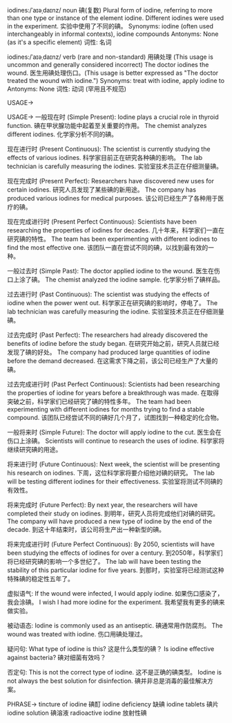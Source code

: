 iodines:/ˈaɪəˌdaɪnz/
noun
碘(复数)
Plural form of iodine, referring to more than one type or instance of the element iodine.
Different iodines were used in the experiment.  实验中使用了不同的碘。
Synonyms: iodine (often used interchangeably in informal contexts), iodine compounds
Antonyms:  None (as it's a specific element)
词性: 名词

iodines:/ˈaɪəˌdaɪnz/
verb (rare and non-standard)
用碘处理 (This usage is uncommon and generally considered incorrect)
The doctor iodines the wound.  医生用碘处理伤口。(This usage is better expressed as "The doctor treated the wound with iodine.")
Synonyms: treat with iodine, apply iodine to
Antonyms: None
词性: 动词 (罕用且不规范)


USAGE->

USAGE->
一般现在时 (Simple Present):
Iodine plays a crucial role in thyroid function. 碘在甲状腺功能中起着至关重要的作用。
The chemist analyzes different iodines.  化学家分析不同的碘。

现在进行时 (Present Continuous):
The scientist is currently studying the effects of various iodines. 科学家目前正在研究各种碘的影响。
The lab technician is carefully measuring the iodines. 实验室技术员正在仔细测量碘。

现在完成时 (Present Perfect):
Researchers have discovered new uses for certain iodines. 研究人员发现了某些碘的新用途。
The company has produced various iodines for medical purposes.  该公司已经生产了各种用于医疗的碘。

现在完成进行时 (Present Perfect Continuous):
Scientists have been researching the properties of iodines for decades. 几十年来，科学家们一直在研究碘的特性。
The team has been experimenting with different iodines to find the most effective one.  该团队一直在尝试不同的碘，以找到最有效的一种。


一般过去时 (Simple Past):
The doctor applied iodine to the wound. 医生在伤口上涂了碘。
The chemist analyzed the iodine sample. 化学家分析了碘样品。


过去进行时 (Past Continuous):
The scientist was studying the effects of iodine when the power went out.  科学家正在研究碘的影响时，停电了。
The lab technician was carefully measuring the iodine. 实验室技术员正在仔细测量碘。


过去完成时 (Past Perfect):
The researchers had already discovered the benefits of iodine before the study began.  在研究开始之前，研究人员就已经发现了碘的好处。
The company had produced large quantities of iodine before the demand decreased.  在这需求下降之前，该公司已经生产了大量的碘。


过去完成进行时 (Past Perfect Continuous):
Scientists had been researching the properties of iodine for years before a breakthrough was made.  在取得突破之前，科学家们已经研究了碘的特性多年。
The team had been experimenting with different iodines for months trying to find a stable compound.  该团队已经尝试不同的碘好几个月了，试图找到一种稳定的化合物。


一般将来时 (Simple Future):
The doctor will apply iodine to the cut. 医生会在伤口上涂碘。
Scientists will continue to research the uses of iodine.  科学家将继续研究碘的用途。


将来进行时 (Future Continuous):
Next week, the scientist will be presenting his research on iodines. 下周，这位科学家将要介绍他对碘的研究。
The lab will be testing different iodines for their effectiveness. 实验室将测试不同碘的有效性。


将来完成时 (Future Perfect):
By next year, the researchers will have completed their study on iodines. 到明年，研究人员将完成他们对碘的研究。
The company will have produced a new type of iodine by the end of the decade.  到这十年结束时，该公司将生产出一种新型的碘。


将来完成进行时 (Future Perfect Continuous):
By 2050, scientists will have been studying the effects of iodines for over a century. 到2050年，科学家们将已经研究碘的影响一个多世纪了。
The lab will have been testing the stability of this particular iodine for five years. 到那时，实验室将已经测试这种特殊碘的稳定性五年了。


虚拟语气:
If the wound were infected, I would apply iodine. 如果伤口感染了，我会涂碘。
I wish I had more iodine for the experiment. 我希望我有更多的碘来做实验。

被动语态:
Iodine is commonly used as an antiseptic. 碘通常用作防腐剂。
The wound was treated with iodine. 伤口用碘处理过。


疑问句:
What type of iodine is this?  这是什么类型的碘？
Is iodine effective against bacteria? 碘对细菌有效吗？


否定句:
This is not the correct type of iodine.  这不是正确的碘类型。
Iodine is not always the best solution for disinfection. 碘并非总是消毒的最佳解决方案。


PHRASE->
tincture of iodine  碘酊
iodine deficiency  缺碘
iodine tablets  碘片
iodine solution  碘溶液
radioactive iodine  放射性碘

